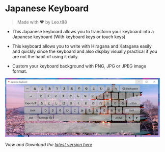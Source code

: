 # Japanese Keyboard
> Made with ❤ by Leo.t88

- This Japanese keyboard allows you to transform your keyboard into a Japanese keyboard (With keyboard keys or touch keys)

- This keyboard allows you to write with Hiragana and Katagana easily and quickly since the keyboard and also display visually practical if you are not the habit of using it daily.

- Custom your keyboard background with PNG, JPG or JPEG image format.

<img src="./screen.png">

*View and Download the [latest version here](https://github.com/leo-t-88/japanese-keyboard/releases/latest)*
